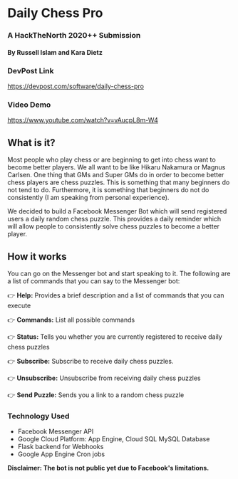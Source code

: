 # Daily Chess Pro
### A HackTheNorth 2020++ Submission
#### By Russell Islam and Kara Dietz

### DevPost Link
https://devpost.com/software/daily-chess-pro

### Video Demo
https://www.youtube.com/watch?v=vAucpL8m-W4


## What is it?
Most people who play chess or are beginning to get into chess want to become better players. We all want to be like Hikaru Nakamura or Magnus Carlsen. One thing that GMs and Super GMs do in order to become better chess players are chess puzzles. This is something that many beginners do not tend to do. Furthermore, it is something that beginners do not do consistently (I am speaking from personal experience).

We decided to build a Facebook Messenger Bot which will send registered users a daily random chess puzzle. This provides a daily reminder which will allow people to consistently solve chess puzzles to become a better player.

## How it works
You can go on the Messenger bot and start speaking to it. The following are a list of commands that you can say to the Messenger bot:

:point_right: **Help:** Provides a brief description and a list of commands that you can execute

:point_right: **Commands:** List all possible commands

:point_right: **Status:** Tells you whether you are currently registered to receive daily chess puzzles

:point_right: **Subscribe:** Subscribe to receive daily chess puzzles.

:point_right: **Unsubscribe:** Unsubscribe from receiving daily chess puzzles

:point_right: **Send Puzzle:** Sends you a link to a random chess puzzle

### Technology Used
- Facebook Messenger API
- Google Cloud Platform: App Engine, Cloud SQL MySQL Database
- Flask backend for Webhooks
- Google App Engine Cron jobs

**Disclaimer: The bot is not public yet due to Facebook's limitations.**
